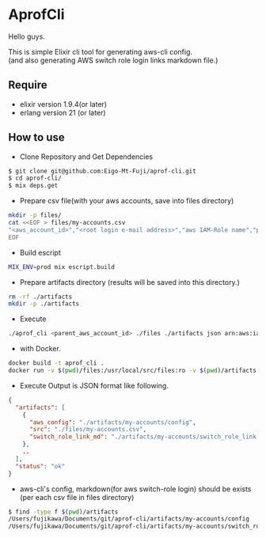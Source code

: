 # AprofCli

Hello guys.

This is simple Elixir cli tool for generating aws-cli config.<br/>
(and also generating AWS switch role login links markdown file.)

## Require 

* elixir version 1.9.4(or later)
* erlang version 21 (or later)

## How to use

* Clone Repository and Get Dependencies 

```bash
$ git clone git@github.com:Eigo-Mt-Fuji/aprof-cli.git
$ cd aprof-cli/
$ mix deps.get
```

* Prepare csv file(with your aws accounts, save into files directory)

```bash
mkdir -p files/
cat <<EOF > files/my-accounts.csv
"<aws_account_id>","<root login e-mail address>","aws IAM-Role name","profile name(aws-cli )","display name(for browser)"
EOF
```

* Build escript

```bash
MIX_ENV=prod mix escript.build
```

* Prepare artifacts directory (results will be saved into this directory.)

```bash
rm -rf ./artifacts
mkdir -p ./artifacts
```

* Execute

```bash
./aprof_cli <parent_aws_account_id> ./files ./artifacts json arn:aws:iam::<parenparent_aws_account_idt_account_id>:mfa/<user_name> <role_session_name>
```

  - with Docker.

```bash
docker build -t aprof_cli .
docker run -v $(pwd)/files:/usr/local/src/files:ro -v $(pwd)/artifacts:/usr/local/src/artifacts:rw aprof_cli:latest<parent_aws_account_id> /usr/local/src/files /usr/local/src/artifacts <aws-cli config\'s format(e.g. json)> arn:aws:iam::<parenparent_aws_account_idt_account_id>:mfa/<user_name>
```

* Execute Output is JSON format like following.

```json
{
  "artifacts": [
    {
      "aws_config": "./artifacts/my-accounts/config",
      "src": "./files/my-accounts.csv",
      "switch_role_link_md": "./artifacts/my-accounts/switch_role_link.md"
    },
    ..
  ],
  "status": "ok"
}
```

* aws-cli's config, markdown(for aws switch-role login) should be exists (per each csv file in files directory)

```bash
$ find -type f $(pwd)/artifacts
/Users/fujikawa/Documents/git/aprof-cli/artifacts/my-accounts/config
/Users/fujikawa/Documents/git/aprof-cli/artifacts/my-accounts/switch_role_link.md
```


